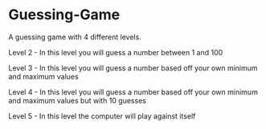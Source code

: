 # Guessing-Game
A guessing game with 4 different levels.    

Level 2 - In this level you will guess a number between 1 and 100

Level 3 - In this level you will guess a number based off your own minimum and maximum values

Level 4 - In this level you will guess a number based off your own minimum and maximum values but with 10 guesses

Level 5 - In this level the computer will play against itself
